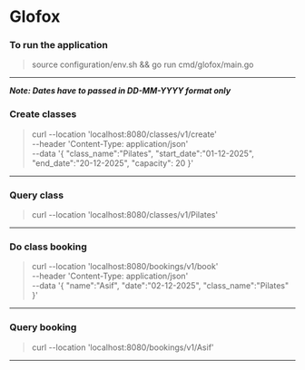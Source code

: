 # Glofox

### To run the application
> source configuration/env.sh && go run cmd/glofox/main.go 
***


**_Note: Dates have to passed in DD-MM-YYYY format only_**

### Create classes

>curl --location 'localhost:8080/classes/v1/create' \
--header 'Content-Type: application/json' \
--data '{
    "class_name":"Pilates",
    "start_date":"01-12-2025",
    "end_date":"20-12-2025",
    "capacity": 20
}'
***

### Query class
>curl --location 'localhost:8080/classes/v1/Pilates'
***

### Do class booking

>curl --location 'localhost:8080/bookings/v1/book' \
--header 'Content-Type: application/json' \
--data '{
    "name":"Asif",
    "date":"02-12-2025",
    "class_name":"Pilates"
}'
***

### Query booking

>curl --location 'localhost:8080/bookings/v1/Asif'
***